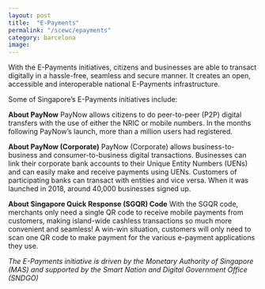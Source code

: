 ```yaml
---
layout: post
title:  "E-Payments"
permalink: "/scewc/epayments"
category: barcelona
image: 
---
```


With the E-Payments initiatives, citizens and businesses are able to transact digitally in a hassle-free, seamless and secure manner. It creates an open, accessible and interoperable national E-Payments infrastructure.

Some of Singapore’s E-Payments initiatives include:

**About PayNow**
PayNow allows citizens to do peer-to-peer (P2P) digital transfers with the use of either the NRIC or mobile numbers. In the months following PayNow’s launch, more than a million users had registered.

**About PayNow (Corporate)**
PayNow (Corporate) allows business-to-business and consumer-to-business digital transactions. Businesses can link their corporate bank accounts to their Unique Entity Numbers (UENs) and can easily make and receive payments using UENs. Customers of participating banks can transact with entities and vice versa. When it was launched in 2018, around 40,000 businesses signed up.

**About Singapore Quick Response (SGQR) Code**
With the SGQR code, merchants only need a single QR code to receive mobile payments from customers, making island-wide cashless transactions so much more convenient and seamless!  A win-win situation, customers will only need to scan one QR code to make payment for the various e-payment applications they use. 
 
*The E-Payments initiative is driven by the Monetary Authority of Singapore (MAS) and supported by the Smart Nation and Digital Government Office (SNDGO)*
